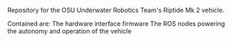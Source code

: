 Repository for the OSU Underwater Robotics Team's Riptide Mk 2 vehicle.

Contained are:
	The hardware interface firmware
	The ROS nodes powering the autonomy and operation of the vehicle
